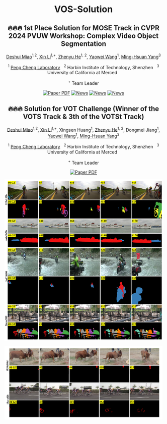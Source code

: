 <div align="center">
<h1>VOS-Solution</h1>
  
## 🔥🔥🔥 1st Place Solution for MOSE Track in CVPR 2024 PVUW Workshop: Complex Video Object Segmentation

[Deshui Miao](https://yahooo-m.github.io)<sup>1,2</sup>, [Xin Li](https://sites.google.com/view/xinli-homepage)<sup>1,+</sup>, [Zhenyu He](https://scholar.google.com/citations?hl=zh-CN&user=cv8_7usAAAAJ)<sup>1, 2</sup>, [Yaowei Wang](https://scholar.google.com/citations?hl=zh-CN&user=o_DllmIAAAAJ)<sup>1</sup>, [Ming-Hsuan Yang](https://scholar.google.com/citations?hl=zh-CN&user=p9-ohHsAAAAJ)<sup>3</sup>

<sup>1</sup> [Peng Cheng Laboratory](https://https://www.pcl.ac.cn/) &nbsp; <sup>2</sup> Harbin Institute of Technology, Shenzhen &nbsp; <sup>3</sup> University of California at Merced &nbsp;

<sup>+</sup> Team Leader

<a href="https://arxiv.org/pdf/2406.04600"><img src='https://img.shields.io/badge/arXiv-1st place of MOSE Track-red' alt='Paper PDF'></a>
<a href="https://mp.weixin.qq.com/s/esJ-JPgAGzH_JcmTmnTRSA"><img src='https://img.shields.io/badge/公众号-我爱计算机视觉-blue' alt='News'></a>
<a href="https://mp.weixin.qq.com/s/5syjENuKspqaUoWG861EhA"><img src='https://img.shields.io/badge/公众号-3D视觉工坊-green' alt='News'></a>
<a href="https://www.youtube.com/watch?v=7uE-KMpY4C4&t=4s&pp=ygUEcHZ1dw%3D%3D"><img src='https://img.shields.io/badge/YouTube-Video-red' alt='News'></a>

## 🔥🔥🔥 Solution for VOT Challenge (Winner of the VOTS Track & 3th of the VOTSt Track)

[Deshui Miao](https://yahooo-m.github.io)<sup>1,2</sup>, [Xin Li](https://sites.google.com/view/xinli-homepage)<sup>1,+</sup>, Xingsen Huang<sup>1</sup>, [Zhenyu He](https://scholar.google.com/citations?hl=zh-CN&user=cv8_7usAAAAJ)<sup>1, 2</sup>, Dongmei Jiang<sup>1</sup>, [Yaowei Wang](https://scholar.google.com/citations?hl=zh-CN&user=o_DllmIAAAAJ)<sup>1</sup>, [Ming-Hsuan Yang](https://scholar.google.com/citations?hl=zh-CN&user=p9-ohHsAAAAJ)<sup>3</sup>

<sup>1</sup> [Peng Cheng Laboratory](https://https://www.pcl.ac.cn/) &nbsp; <sup>2</sup> Harbin Institute of Technology, Shenzhen &nbsp; <sup>3</sup> University of California at Merced &nbsp;

<sup>+</sup> Team Leader

<a href="https://arxiv.org/pdf/2407.07760"><img src='https://img.shields.io/badge/arXiv-detailed' alt='Paper PDF'></a>


![Demo](demo/MOSE-test/complex_case.jpg)

![Demo](demo/MOSE-test/small_case.jpg)

